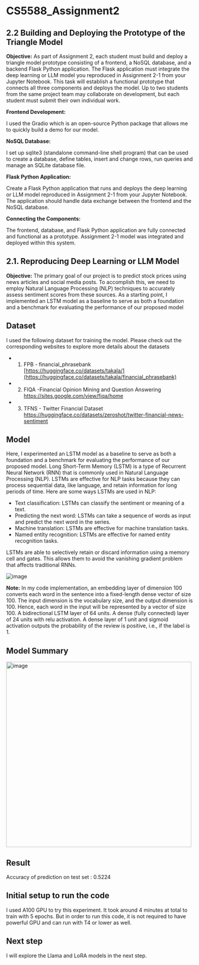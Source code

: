 # CS5588_Assignment2
##  2.2 Building and Deploying the Prototype of the Triangle Model

**Objective:**
As part of Assignment 2, each student must build and deploy a triangle model prototype consisting of a frontend, a NoSQL database, and a backend Flask Python application. The Flask application must integrate the deep learning or LLM model you reproduced in Assignment 2-1 from your Jupyter Notebook. This task will establish a functional prototype that connects all three components and deploys the model. Up to two students from the same project team may collaborate on development, but each student must submit their own individual work.

**Frontend Development:**

I used the Gradio which is an open-source Python package that allows me to quickly build a demo for our model.

**NoSQL Database:**

I set up sqlite3 (standalone command-line shell program) that can be used to create a database, define tables, insert and change rows, run queries and manage an SQLite database file.

**Flask Python Application:**

Create a Flask Python application that runs and deploys the deep learning or LLM model reproduced in Assignment 2-1 from your Jupyter Notebook.
The application should handle data exchange between the frontend and the NoSQL database.

**Connecting the Components:**

The frontend, database, and Flask Python application are fully connected and functional as a prototype.
Assignment 2-1 model was integrated and deployed within this system.

##  2.1. Reproducing Deep Learning or LLM Model

**Objective:** The primary goal of our project is to predict stock prices using news articles and social media posts. To accomplish this, we need to employ Natural Language Processing (NLP) techniques to accurately assess sentiment scores from these sources. As a starting point, I implemented an LSTM model as a baseline to serve as both a foundation and a benchmark for evaluating the performance of our proposed model

## Dataset
I used the following dataset for training the model. Please check out the corresponding websites to explore more details about the datasets

- 1. FPB - financial_phrasebank [https://huggingface.co/datasets/takala/](https://huggingface.co/datasets/takala/financial_phrasebank)
- 2. FIQA -Financial Opinion Mining and Question Answering https://sites.google.com/view/fiqa/home
- 3. TFNS - Twitter Financial Dataset https://huggingface.co/datasets/zeroshot/twitter-financial-news-sentiment


## Model

Here, I experimented an LSTM model as a baseline to serve as both a foundation and a benchmark for evaluating the performance of our proposed model. Long Short-Term Memory (LSTM) is a type of Recurrent Neural Network (RNN) that is commonly used in Natural Language Processing (NLP). LSTMs are effective for NLP tasks because they can process sequential data, like language, and retain information for long periods of time. 
Here are some ways LSTMs are used in NLP: 
- Text classification: LSTMs can classify the sentiment or meaning of a text. 
- Predicting the next word: LSTMs can take a sequence of words as input and predict the next word in the series. 
- Machine translation: LSTMs are effective for machine translation tasks. 
- Named entity recognition: LSTMs are effective for named entity recognition tasks.
  
LSTMs are able to selectively retain or discard information using a memory cell and gates. This allows them to avoid the vanishing gradient problem that affects traditional RNNs. 

![image](https://github.com/user-attachments/assets/ca4b5164-58c6-4c02-b453-9de36aa39a21)

**Note:** In my code implementation, an embedding layer of dimension 100 converts each word in the sentence into a fixed-length dense vector of size 100. The input dimension is the vocabulary size, and the output dimension is 100. Hence, each word in the input will be represented by a vector of size 100. A bidirectional LSTM layer of 64 units. A dense (fully connected) layer of 24 units with relu activation. A dense layer of 1 unit and sigmoid activation outputs the probability of the review is positive, i.e., if the label is 1.

## Model Summary
<img width="500" alt="image" src="https://github.com/user-attachments/assets/a6541b52-7257-45fc-8b9d-4a48783d3b0a">

## Result
Accuracy of prediction on test set :  0.5224


## Initial setup to run the code
I used A100 GPU to try this experiment. It took around 4 minutes at total to train with 5 epochs. But in order to run this code, it is not required to have powerful GPU and can run with T4 or lower as well.

## Next step
I will explore the Llama and LoRA models in the next step. 
